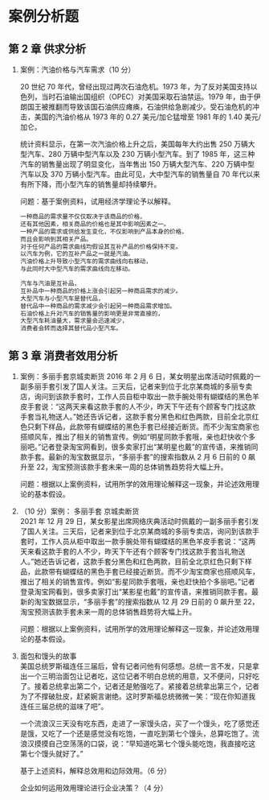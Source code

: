 # 案例分析题

## 第 2 章 供求分析

1. 案例：汽油价格与汽车需求（10 分）

   20 世纪 70 年代，曾经出现过两次石油危机。1973 年，为了反对美国支持以色列，当时石油输出国组织（OPEC）对美国采取石油禁运。1979 年，由于伊朗国王被推翻而导致该国石油供应瘫痪，石油供给急剧减少。受石油危机的冲击，美国的汽油价格从 1973 年的 0.27 美元/加仑猛增至 1981 年的 1.40 美元/加仑。

   统计资料显示，在第一次汽油价格上升之后，美国每年大约出售 250 万辆大型汽车、280 万辆中型汽车以及 230 万辆小型汽车。到了 1985 年，这三种汽车的销售量出现了明显变化，当年售出 150 万辆大型汽车、220 万辆中型汽车以及 370 万辆小型汽车。由此可见，大中型汽车的销售量自 70 年代以来有所下降，而小型汽车的销售量却持续攀升。

   问题：基于案例资料，试用经济学理论予以解释。

   ```js
   一种商品的需求量不仅仅取决于该商品的价格，
   还有其他因素，相关商品的价格也是其中影响因素之一。
   一种产品的需求或供给发生变化，不仅影响到产品本身的价格，
   而且会影响到其相关产品。
   对于任何产品的需求曲线均假设其互补产品的价格保持不变。
   以汽车为例，它的互补产品之一就是汽油。
   汽油价格上升导致小型汽车的需求曲线向右移动，
   与此同时大中型汽车的需求曲线向左移动。

   汽车与汽油是互补品，
   互补品中一种商品的价格上涨会引起另一种商品需求的减少。
   大型汽车与小型汽车是替代品，
   替代品中一种商品的需求减少会引起另一种商品需求增加。
   石油价格上升对汽车的销售量的影响更是非常直接的，
   大型汽车耗油量大，需求量会迅速减少，
   消费者会转而选择其替代品小型汽车。
   ```

## 第 3 章 消费者效用分析

1. 案例：多丽手套京城卖断货 2016 年 2 月 6 日，某女明星出席活动时佩戴的一副多丽手套引发了国人关注。三天后，记者来到位于北京某商城的多丽专卖店，询问到该款手套时，工作人员自柜中取出一款手腕处带有蝴蝶结的黑色羊皮手套说：“这两天来看这款手套的人不少，昨天下午还有个顾客专门找这款手套当礼物送人。”她还告诉记者，这款手套分黑色和红色两款，目前全北京红色只剩下样品，此款带有蝴蝶结的黑色手套已经接近断货。而不少淘宝商家也搭顺风车，推出了相关的销售宣传。例如“明星同款手套哦，亲也赶快收个多丽吧。”记者登录淘宝网看到，很多卖家打出“某明星也戴”的宣传语，来推销同款手套。最新的淘宝数据显示，“多丽手套”的搜索指数从 2 月 6 日前的 0 飙升至 22，淘宝预测该款手套未来一周的总体销售趋势将大幅上升。

   问题：根据以上案例资料，试用所学的效用理论解释这一现象，并论述效用理论的基本假设。

2. （10 分）案例：
   多丽手套 京城卖断货  
   2021 年 12 月 29 日，某女影星出席网络庆典活动时佩戴的一副多丽手套引发了国人关注。三天后，记者来到位于北京某商城的多丽专卖店，询问到该款手套时，工作人员从柜中取出一款手腕处带有蝴蝶结的黑色羊皮手套说：“这两天来看这款手套的人不少，昨天下午还有个顾客专门找这款手套当礼物送人。”她还告诉记者，这款手套分黑色和红色两款，目前全北京红色只剩下样品，此款带有蝴蝶结的黑色手套已经接近断货。而不少淘宝商家也搭顺风车，推出了相关的销售宣传。例如“影星同款手套哦，亲也赶快拍个多丽吧。”记者登录淘宝网看到，很多卖家打出“某影星也戴”的宣传语，来推销同款手套。最新的淘宝数据显示，“多丽手套”的搜索指数从 12 月 29 日前的 0 飙升至 22，淘宝预测该款手套未来一周的总体销售趋势将大幅上升。

   问题：根据以上案例资料，试用所学的效用理论解释这一现象，并论述效用理论的基本假设。

3. 面包和馒头的故事  
   美国总统罗斯福连任三届后，曾有记者问他有何感想。总统一言不发，只是拿出一个三明治面包让记者吃，这位记者不明白总统的用意，又不便问，只好吃了。接着总统拿出第二个，记者还是勉强吃了。紧接着总统拿出第三个，记者为了不撑破肚皮，赶紧婉言谢绝。这时罗斯福总统微微一笑：“现在你知道我连任三届总统的滋味了吧”。

   一个流浪汉三天没有吃东西，走进了一家馒头店，买了一个馒头，吃了感觉还是饿，又吃了一个还是感觉没有吃饱，一直吃到第七个馒头，总算吃饱了。流浪汉摸摸自己空荡荡的口袋，说：“早知道吃第七个馒头能吃饱，我直接吃这第七个馒头就好了。”

   基于上述资料，解释总效用和边际效用。（6 分）

   企业如何运用效用理论进行企业决策？（4 分）
